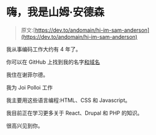# 嗨，我是山姆·安德森

> 原文:[https://dev.to/andomain/hi-im-sam-anderson](https://dev.to/andomain/hi-im-sam-anderson)

我从事编码工作大约有 4 年了。

你可以在 GitHub 上找到我的名字[和域名](https://github.com/andomain)

我住在谢菲尔德。

我为 Joi Polloi 工作

我主要用这些语言编程:HTML、CSS 和 Javascript。

我目前正在学习更多关于 React、Drupal 和 PHP 的知识。

很高兴见到你。